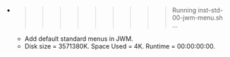 * >>>>>>>>> Running inst-std-00-jwm-menu.sh ...
  * Add default standard menus in JWM.
  * Disk size = 3571380K. Space Used = 4K. Runtime = 00:00:00:00.
